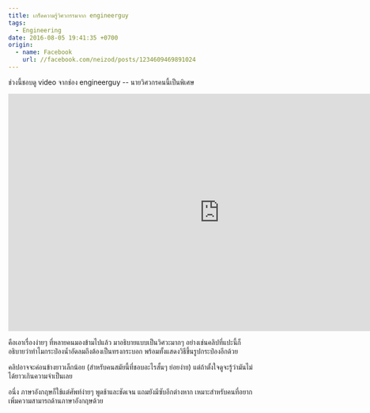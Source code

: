 ```yaml
---
title: เกร็ดความรู้วิศวกรรมจาก engineerguy
tags:
  - Engineering
date: 2016-08-05 19:41:35 +0700
origin:
  - name: Facebook
    url: //facebook.com/neizod/posts/1234609469891024
---
```


ช่วงนี้ชอบดู video จากช่อง engineerguy -- นายวิศวกรคนนี้เป็นพิเศษ

<iframe width="853" height="480" src="https://www.youtube.com/embed/hUhisi2FBuw" frameborder="0" allowfullscreen></iframe>

คือเอาเรื่องง่ายๆ ที่หลายคนมองข้ามไปแล้ว มาอธิบายแบบเป็นวิศวะมากๆ อย่างเช่นคลิปที่แปะนี้ก็อธิบายว่าทำไมกระป๋องน้ำอัดลมถึงต้องเป็นทรงกระบอก พร้อมทั้งแสดงวิธีขึ้นรูปกระป๋องอีกด้วย

คลิปอาจจะค่อนข้างยาวเล็กน้อย (สำหรับคนสมัยนี้ที่ชอบอะไรสั้นๆ ย่อยง่าย) แต่ถ้าตั้งใจดูจะรู้ว่ามันไม่ได้ยาวเกินความจำเป็นเลย

อนึ่ง ภาษาอังกฤษก็ใช้แต่ศัพท์ง่ายๆ พูดช้าและชัดเจน แถมยังมีซับอีกต่างหาก เหมาะสำหรับคนที่อยากเพิ่มความสามารถด้านภาษาอังกฤษด้วย
